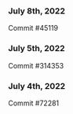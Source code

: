 ### July 8th, 2022

Commit #45119

### July 5th, 2022

Commit #314353


### July 4th, 2022

Commit #72281
